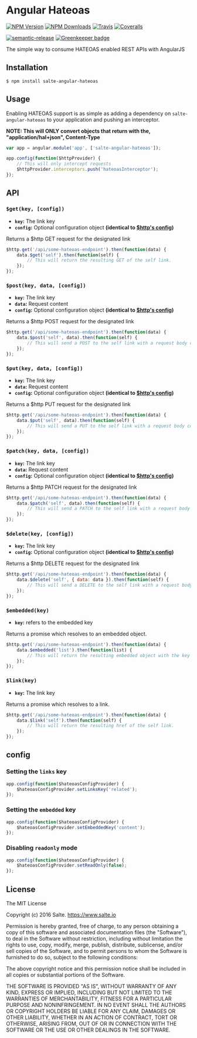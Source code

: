 # Angular Hateoas

[![NPM Version][npm-version-image]][npm-url]
[![NPM Downloads][npm-downloads-image]][npm-url]
[![Travis][travis-ci-image]][travis-ci-url]
[![Coveralls][coveralls-image]][coveralls-url]

[![semantic-release][semantic-release-image]][semantic-release-url]
[![Greenkeeper badge][greenkeeper-image]][greenkeeper-url]

The simple way to consume HATEOAS enabled REST APIs with AngularJS

## Installation

```
$ npm install salte-angular-hateoas
```

## Usage
Enabling HATEOAS support is as simple as adding a dependency on `salte-angular-hateoas` to your application and pushing an interceptor.

**NOTE: This will ONLY convert objects that return with the, "application/hal+json", Content-Type**
```javascript
var app = angular.module('app', ['salte-angular-hateoas']);

app.config(function($httpProvider) {
    // This will only intercept requests
    $httpProvider.interceptors.push('hateoasInterceptor');
});
```

## API
### `$get(key, [config])`
- **`key`:** The link key
- **`config`:** Optional configuration object **(identical to [$http's config][http-config])**

Returns a $http GET request for the designated link
```javascript
$http.get('/api/some-hateoas-endpoint').then(function(data) {
    data.$get('self').then(function(self) {
        // This will return the resulting GET of the self link.
    });
});
```
### `$post(key, data, [config])`
- **`key`:** The link key
- **`data`:** Request content
- **`config`:** Optional configuration object **(identical to [$http's config][http-config])**

Returns a $http POST request for the designated link
```javascript
$http.get('/api/some-hateoas-endpoint').then(function(data) {
    data.$post('self', data).then(function(self) {
        // This will send a POST to the self link with a request body containing the data object.
    });
});
```
### `$put(key, data, [config])`
- **`key`:** The link key
- **`data`:** Request content
- **`config`:** Optional configuration object **(identical to [$http's config][http-config])**

Returns a $http PUT request for the designated link
```javascript
$http.get('/api/some-hateoas-endpoint').then(function(data) {
    data.$put('self', data).then(function(self) {
        // This will send a PUT to the self link with a request body containing the data object.
    });
});
```
### `$patch(key, data, [config])`
- **`key`:** The link key
- **`data`:** Request content
- **`config`:** Optional configuration object **(identical to [$http's config][http-config])**

Returns a $http PATCH request for the designated link
```javascript
$http.get('/api/some-hateoas-endpoint').then(function(data) {
    data.$patch('self', data).then(function(self) {
        // This will send a PATCH to the self link with a request body containing the data object.
    });
});
```
### `$delete(key, [config])`
- **`key`:** The link key
- **`config`:** Optional configuration object **(identical to [$http's config][http-config])**

Returns a $http DELETE request for the designated link
```javascript
$http.get('/api/some-hateoas-endpoint').then(function(data) {
    data.$delete('self', { data: data }).then(function(self) {
        // This will send a DELETE to the self link with a request body containing the data object.
    });
});
```
### `$embedded(key)`
- **`key`:** refers to the embedded key

Returns a promise which resolves to an embedded object.
```javascript
$http.get('/api/some-hateoas-endpoint').then(function(data) {
    data.$embedded('list').then(function(list) {
        // This will return the resulting embedded object with the key list.
    });
});
```
### `$link(key)`
- **`key`:** The link key

Returns a promise which resolves to a link.
```javascript
$http.get('/api/some-hateoas-endpoint').then(function(data) {
    data.$link('self').then(function(self) {
        // This will return the resulting href of the self link.
    });
});
```

## config

### Setting the `links` key
```javascript
app.config(function($hateoasConfigProvider) {
    $hateoasConfigProvider.setLinksKey('related');
});
```
### Setting the `embedded` key
```javascript
app.config(function($hateoasConfigProvider) {
    $hateoasConfigProvider.setEmbeddedKey('content');
});
```
### Disabling `readonly` mode
```javascript
app.config(function($hateoasConfigProvider) {
    $hateoasConfigProvider.setReadOnly(false);
});
```

## License

The MIT License

Copyright (c) 2016 Salte. https://www.salte.io

Permission is hereby granted, free of charge, to any person obtaining a copy
of this software and associated documentation files (the "Software"), to deal
in the Software without restriction, including without limitation the rights
to use, copy, modify, merge, publish, distribute, sublicense, and/or sell
copies of the Software, and to permit persons to whom the Software is
furnished to do so, subject to the following conditions:

The above copyright notice and this permission notice shall be included in
all copies or substantial portions of the Software.

THE SOFTWARE IS PROVIDED "AS IS", WITHOUT WARRANTY OF ANY KIND, EXPRESS OR
IMPLIED, INCLUDING BUT NOT LIMITED TO THE WARRANTIES OF MERCHANTABILITY,
FITNESS FOR A PARTICULAR PURPOSE AND NONINFRINGEMENT. IN NO EVENT SHALL THE
AUTHORS OR COPYRIGHT HOLDERS BE LIABLE FOR ANY CLAIM, DAMAGES OR OTHER
LIABILITY, WHETHER IN AN ACTION OF CONTRACT, TORT OR OTHERWISE, ARISING FROM,
OUT OF OR IN CONNECTION WITH THE SOFTWARE OR THE USE OR OTHER DEALINGS IN
THE SOFTWARE.

[npm-version-image]: http://img.shields.io/npm/v/salte-angular-hateoas.svg?style=flat
[npm-downloads-image]: http://img.shields.io/npm/dm/salte-angular-hateoas.svg?style=flat
[npm-url]: https://npmjs.org/package/salte-angular-hateoas

[travis-ci-image]: https://img.shields.io/travis/com/salte-io/salte-angular-hateoas/master.svg?style=flat
[travis-ci-url]: https://travis-ci.com/salte-io/salte-angular-hateoas

[coveralls-image]: https://img.shields.io/coveralls/salte-io/salte-angular-hateoas/master.svg
[coveralls-url]: https://coveralls.io/github/salte-io/salte-angular-hateoas

[commitizen-image]: https://img.shields.io/badge/commitizen-friendly-brightgreen.svg
[commitizen-url]: http://commitizen.github.io/cz-cli/

[semantic-release-url]: https://github.com/semantic-release/semantic-release
[semantic-release-image]: https://img.shields.io/badge/%20%20%F0%9F%93%A6%F0%9F%9A%80-semantic--release-e10079.svg

[greenkeeper-url]: https://greenkeeper.io
[greenkeeper-image]: https://badges.greenkeeper.io/salte-io/salte-angular-hateoas.svg

[http-config]: https://docs.angularjs.org/api/ng/service/$http

